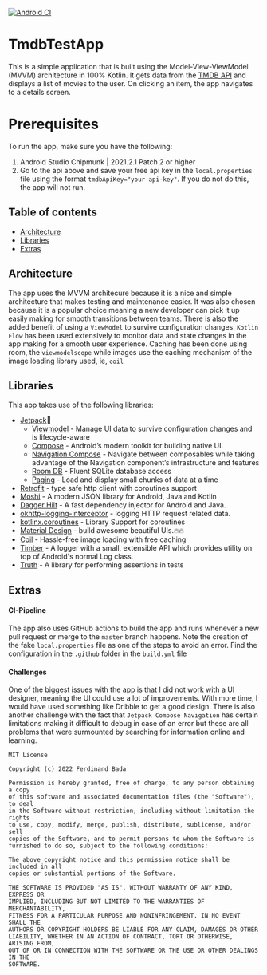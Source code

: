 [![Android CI](https://github.com/Fbada006/TmdbTestApp/actions/workflows/build.yml/badge.svg?branch=master)](https://github.com/Fbada006/TmdbTestApp/actions/workflows/build.yml)

# TmdbTestApp

This is a simple application that is built using the Model-View-ViewModel (MVVM) architecture in 100% Kotlin. It gets
data from the [TMDB API](https://www.themoviedb.org/documentation/api) and displays a list
of movies to the user. On clicking an item, the app navigates to a details screen.

# Prerequisites

To run the app, make sure you have the following:

1. Android Studio Chipmunk | 2021.2.1 Patch 2 or higher
2. Go to the api above and save your free api key in the `local.properties` file using the
   format `tmdbApiKey="your-api-key"`. If you do not do this, the app will not run.

## Table of contents

- [Architecture](#architecture)
- [Libraries](#libraries)
- [Extras](#extras)

## Architecture

The app uses the MVVM architecure because it is a nice and simple architecture that makes testing and maintenance
easier.
It was also chosen because it is a popular choice meaning a new developer can pick it up easily making for smooth
transitions between teams. There is also the added
benefit of using a `ViewModel` to survive configuration changes. `Kotlin Flow` has been used extensively to monitor data
and state changes in the app making for a smooth user experience. Caching has been done using room, the `viewmodelscope`
while images use the caching
mechanism of the image loading library used, ie, `coil`

## Libraries

This app takes use of the following libraries:

- [Jetpack](https://developer.android.com/jetpack)🚀
    - [Viewmodel](https://developer.android.com/topic/libraries/architecture/viewmodel) - Manage UI data to survive
      configuration changes and is lifecycle-aware
    - [Compose](https://developer.android.com/jetpack/compose) - Android’s modern toolkit for building native UI.
    - [Navigation Compose](https://developer.android.com/jetpack/compose/navigation) - Navigate between composables
      while taking advantage of the Navigation component’s infrastructure and features
    - [Room DB](https://developer.android.com/topic/libraries/architecture/room) - Fluent SQLite database access
    - [Paging](https://developer.android.com/topic/libraries/architecture/paging/v3-overview) - Load and display small
      chunks of
      data at a time
- [Retrofit](https://square.github.io/retrofit/) - type safe http client with coroutines support
- [Moshi](https://github.com/square/moshi) - A modern JSON library for Android, Java and Kotlin
- [Dagger Hilt](https://dagger.dev/hilt/) - A fast dependency injector for Android and Java.
- [okhttp-logging-interceptor](https://github.com/square/okhttp/blob/master/okhttp-logging-interceptor/README.md) -
  logging HTTP request related data.
- [kotlinx.coroutines](https://github.com/Kotlin/kotlinx.coroutines) - Library Support for coroutines
- [Material Design](https://material.io/develop/android/docs/getting-started/) - build awesome beautiful UIs.🔥🔥
- [Coil](https://coil-kt.github.io/coil/compose/) - Hassle-free image loading with free caching
- [Timber](https://github.com/JakeWharton/timber) - A logger with a small, extensible API which provides utility on top
  of Android's normal Log class.
- [Truth](https://truth.dev/) - A library for performing assertions in tests

## Extras

#### CI-Pipeline

The app also uses GitHub actions to build the app and runs whenever a new pull request or merge to the `master` branch happens.
Note the creation of the fake `local.properties` file as one of the steps to avoid an error. Find the configuration in the `.github` folder in the `build.yml` file

#### Challenges

One of the biggest issues with the app is that I did not work with a UI designer, meaning the UI could use a lot of improvements. With more time, I would have used something like
Dribble to get a good design. There is also another challenge with the fact that `Jetpack Compose Navigation` has certain limitations making it difficult to debug in case of an error but these
are all problems that were surmounted by searching for information online and learning.

```
MIT License

Copyright (c) 2022 Ferdinand Bada

Permission is hereby granted, free of charge, to any person obtaining a copy
of this software and associated documentation files (the "Software"), to deal
in the Software without restriction, including without limitation the rights
to use, copy, modify, merge, publish, distribute, sublicense, and/or sell
copies of the Software, and to permit persons to whom the Software is
furnished to do so, subject to the following conditions:

The above copyright notice and this permission notice shall be included in all
copies or substantial portions of the Software.

THE SOFTWARE IS PROVIDED "AS IS", WITHOUT WARRANTY OF ANY KIND, EXPRESS OR
IMPLIED, INCLUDING BUT NOT LIMITED TO THE WARRANTIES OF MERCHANTABILITY,
FITNESS FOR A PARTICULAR PURPOSE AND NONINFRINGEMENT. IN NO EVENT SHALL THE
AUTHORS OR COPYRIGHT HOLDERS BE LIABLE FOR ANY CLAIM, DAMAGES OR OTHER
LIABILITY, WHETHER IN AN ACTION OF CONTRACT, TORT OR OTHERWISE, ARISING FROM,
OUT OF OR IN CONNECTION WITH THE SOFTWARE OR THE USE OR OTHER DEALINGS IN THE
SOFTWARE.
```